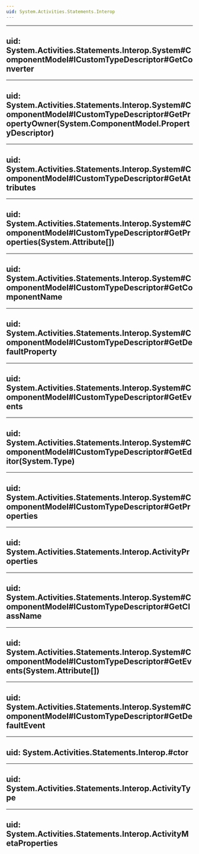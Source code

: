 ```yaml
---
uid: System.Activities.Statements.Interop
---
```


---
uid: System.Activities.Statements.Interop.System#ComponentModel#ICustomTypeDescriptor#GetConverter
---

---
uid: System.Activities.Statements.Interop.System#ComponentModel#ICustomTypeDescriptor#GetPropertyOwner(System.ComponentModel.PropertyDescriptor)
---

---
uid: System.Activities.Statements.Interop.System#ComponentModel#ICustomTypeDescriptor#GetAttributes
---

---
uid: System.Activities.Statements.Interop.System#ComponentModel#ICustomTypeDescriptor#GetProperties(System.Attribute[])
---

---
uid: System.Activities.Statements.Interop.System#ComponentModel#ICustomTypeDescriptor#GetComponentName
---

---
uid: System.Activities.Statements.Interop.System#ComponentModel#ICustomTypeDescriptor#GetDefaultProperty
---

---
uid: System.Activities.Statements.Interop.System#ComponentModel#ICustomTypeDescriptor#GetEvents
---

---
uid: System.Activities.Statements.Interop.System#ComponentModel#ICustomTypeDescriptor#GetEditor(System.Type)
---

---
uid: System.Activities.Statements.Interop.System#ComponentModel#ICustomTypeDescriptor#GetProperties
---

---
uid: System.Activities.Statements.Interop.ActivityProperties
---

---
uid: System.Activities.Statements.Interop.System#ComponentModel#ICustomTypeDescriptor#GetClassName
---

---
uid: System.Activities.Statements.Interop.System#ComponentModel#ICustomTypeDescriptor#GetEvents(System.Attribute[])
---

---
uid: System.Activities.Statements.Interop.System#ComponentModel#ICustomTypeDescriptor#GetDefaultEvent
---

---
uid: System.Activities.Statements.Interop.#ctor
---

---
uid: System.Activities.Statements.Interop.ActivityType
---

---
uid: System.Activities.Statements.Interop.ActivityMetaProperties
---
